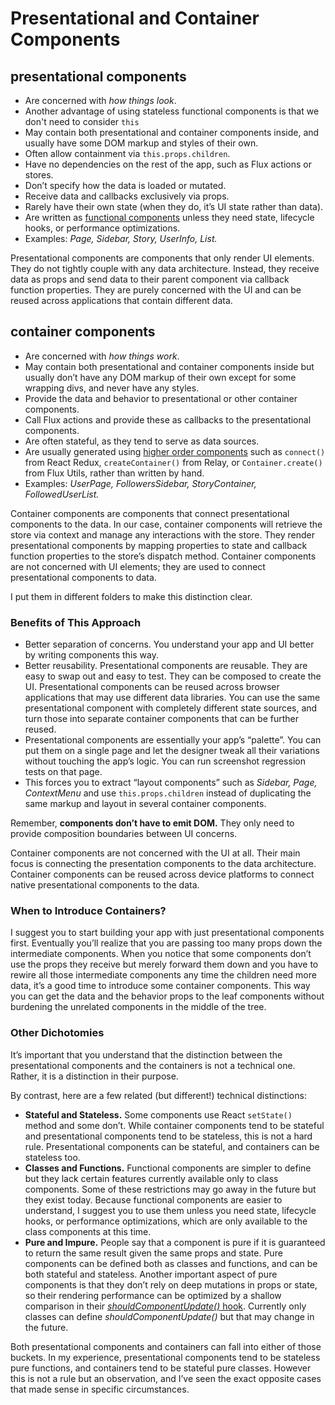 # Presentational and Container Components

## presentational components

* Are concerned with _how things look_.
* Another advantage of using stateless functional components is that we don't need to consider `this`
* May contain both presentational and container components inside, and usually have some DOM markup and styles of their own.
* Often allow containment via `this.props.children`.
* Have no dependencies on the rest of the app, such as Flux actions or stores.
* Don’t specify how the data is loaded or mutated.
* Receive data and callbacks exclusively via props.
* Rarely have their own state (when they do, it’s UI state rather than data).
* Are written as [functional components](https://facebook.github.io/react/blog/2015/10/07/react-v0.14.html#stateless-functional-components) unless they need state, lifecycle hooks, or performance optimizations.
* Examples: _Page, Sidebar, Story, UserInfo, List._

Presentational components are components that only render UI elements. They do not tightly couple with any data architecture. Instead, they receive data as props and send data to their parent component via callback function properties. They are purely concerned with the UI and can be reused across applications that contain different data.

## container components

* Are concerned with _how things work_.
* May contain both presentational and container components inside but usually don’t have any DOM markup of their own except for some wrapping divs, and never have any styles.
* Provide the data and behavior to presentational or other container components.
* Call Flux actions and provide these as callbacks to the presentational components.
* Are often stateful, as they tend to serve as data sources.
* Are usually generated using [higher order components](https://medium.com/@dan_abramov/mixins-are-dead-long-live-higher-order-components-94a0d2f9e750) such as `connect()` from React Redux, `createContainer()` from Relay, or `Container.create()` from Flux Utils, rather than written by hand.
* Examples: _UserPage, FollowersSidebar, StoryContainer, FollowedUserList._

Container components are components that connect presentational components to the data. In our case, container components will retrieve the store via context and manage any interactions with the store. They render presentational components by mapping properties to state and callback function properties to the store’s dispatch method. Container components are not concerned with UI elements; they are used to connect presentational components to data.

I put them in different folders to make this distinction clear.

### Benefits of This Approach

* Better separation of concerns. You understand your app and UI better by writing components this way.
* Better reusability. Presentational components are reusable. They are easy to swap out and easy to test. They can be composed to create the UI. Presentational components can be reused across browser applications that may use different data libraries. You can use the same presentational component with completely different state sources, and turn those into separate container components that can be further reused.
* Presentational components are essentially your app’s “palette”. You can put them on a single page and let the designer tweak all their variations without touching the app’s logic. You can run screenshot regression tests on that page.
* This forces you to extract “layout components” such as _Sidebar, Page, ContextMenu_ and use `this.props.children` instead of duplicating the same markup and layout in several container components.

Remember, **components don’t have to emit DOM.** They only need to provide composition boundaries between UI concerns.

Container components are not concerned with the UI at all. Their main focus is connecting the presentation components to the data architecture. Container components can be reused across device platforms to connect native presentational components to the data.

### When to Introduce Containers?

I suggest you to start building your app with just presentational components first. Eventually you’ll realize that you are passing too many props down the intermediate components. When you notice that some components don’t use the props they receive but merely forward them down and you have to rewire all those intermediate components any time the children need more data, it’s a good time to introduce some container components. This way you can get the data and the behavior props to the leaf components without burdening the unrelated components in the middle of the tree.

### Other Dichotomies

It’s important that you understand that the distinction between the presentational components and the containers is not a technical one. Rather, it is a distinction in their purpose.

By contrast, here are a few related (but different!) technical distinctions:

* **Stateful and Stateless.** Some components use React `setState()` method and some don’t. While container components tend to be stateful and presentational components tend to be stateless, this is not a hard rule. Presentational components can be stateful, and containers can be stateless too.
* **Classes and Functions.** Functional components are simpler to define but they lack certain features currently available only to class components. Some of these restrictions may go away in the future but they exist today. Because functional components are easier to understand, I suggest you to use them unless you need state, lifecycle hooks, or performance optimizations, which are only available to the class components at this time.
* **Pure and Impure.** People say that a component is pure if it is guaranteed to return the same result given the same props and state. Pure components can be defined both as classes and functions, and can be both stateful and stateless. Another important aspect of pure components is that they don’t rely on deep mutations in props or state, so their rendering performance can be optimized by a shallow comparison in their [_shouldComponentUpdate()_ hook](https://facebook.github.io/react/docs/pure-render-mixin.html). Currently only classes can define _shouldComponentUpdate()_ but that may change in the future.

Both presentational components and containers can fall into either of those buckets. In my experience, presentational components tend to be stateless pure functions, and containers tend to be stateful pure classes. However this is not a rule but an observation, and I’ve seen the exact opposite cases that made sense in specific circumstances.
